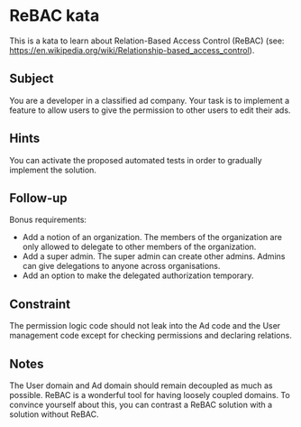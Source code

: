 # ReBAC kata

This is a kata to learn about Relation-Based Access Control (ReBAC) (see: https://en.wikipedia.org/wiki/Relationship-based_access_control).

## Subject

You are a developer in a classified ad company.
Your task is to implement a feature to allow users to give the permission
to other users to edit their ads.

## Hints

You can activate the proposed automated tests in order to gradually implement
the solution.

## Follow-up

Bonus requirements:

* Add a notion of an organization. The members of the organization are only allowed to delegate to other members of the organization.
* Add a super admin. The super admin can create other admins. Admins can give delegations to anyone across organisations.
* Add an option to make the delegated authorization temporary.

## Constraint

The permission logic code should not leak into the Ad code and the User management code except for checking permissions and declaring relations.

## Notes

The User domain and Ad domain should remain decoupled as much as possible.
ReBAC is a wonderful tool for having loosely coupled domains.
To convince yourself about this, you can contrast a ReBAC solution with a solution without ReBAC.

